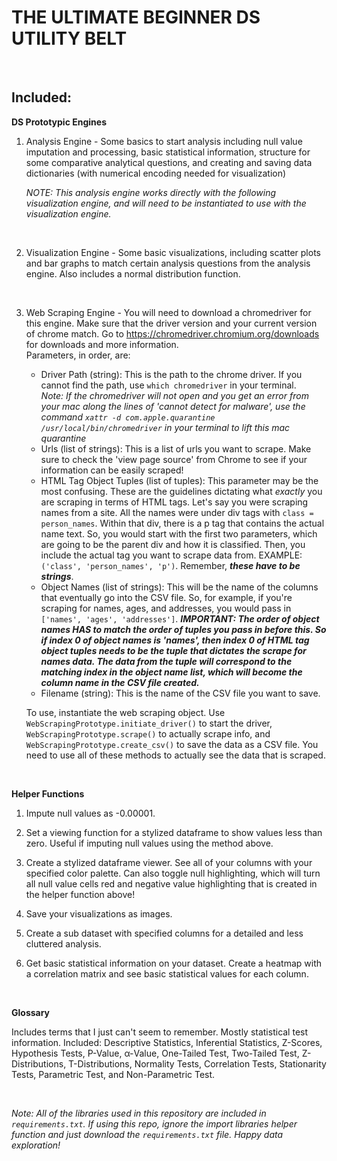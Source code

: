 # THE ULTIMATE BEGINNER DS UTILITY BELT
<br>

## Included: <br>

**DS Prototypic Engines** <br>

1. Analysis Engine - Some basics to start analysis including null value imputation and processing, basic statistical information, structure for some comparative analytical questions, and creating and saving data dictionaries (with numerical encoding needed for visualization)

    *NOTE: This analysis engine works directly with the following visualization engine, and will need to be instantiated to use with the visualization engine.* <br>

<br>

2. Visualization Engine - Some basic visualizations, including scatter plots and bar graphs to match certain analysis questions from the analysis engine. Also includes a normal distribution function.<br>
<br>

3. Web Scraping Engine - You will need to download a chromedriver for this engine. Make sure that the driver version and your current version of chrome match. Go to https://chromedriver.chromium.org/downloads for downloads and more information. <br> 
Parameters, in order, are:
    * Driver Path (string): This is the path to the chrome driver. If you cannot find the path, use `which chromedriver` in your terminal. <br>
    *Note: If the chromedriver will not open and you get an error from your mac along the lines of 'cannot detect for malware', use the command `xattr -d com.apple.quarantine /usr/local/bin/chromedriver` in your terminal to lift this mac quarantine*
    * Urls (list of strings): This is a list of urls you want to scrape. Make sure to check the 'view page source' from Chrome to see if your information can be easily scraped!
    * HTML Tag Object Tuples (list of tuples): This parameter may be the most confusing. These are the guidelines dictating what *exactly* you are scraping in terms of HTML tags. Let's say you were scraping names from a site. All the names were under div tags with `class = person_names`. Within that div, there is a p tag that contains the actual name text. So, you would start with the first two parameters, which are going to be the parent div and how it is classified. Then, you include the actual tag you want to scrape data from. EXAMPLE: `('class', 'person_names', 'p')`. Remember, **_these have to be strings_**.
    * Object Names (list of strings): This will be the name of the columns that eventually go into the CSV file. So, for example, if you're scraping for names, ages, and addresses, you would pass in `['names', 'ages', 'addresses']`. **_IMPORTANT: The order of object names HAS to match the order of tuples you pass in before this. So if index 0 of object names is 'names', then index 0 of HTML tag object tuples needs to be the tuple that dictates the scrape for names data. The data from the tuple will correspond to the matching index in the object name list, which will become the column name in the CSV file created._**
    * Filename (string): This is the name of the CSV file you want to save.

   To use, instantiate the web scraping object. Use `WebScrapingPrototype.initiate_driver()` to start the driver, `WebScrapingPrototype.scrape()` to actually scrape info, and `WebScrapingPrototype.create_csv()` to save the data as a CSV file. You need to use all of these methods to actually see the data that is scraped.
<br>

**Helper Functions** <br>

1. Impute null values as -0.00001.<br>

2. Set a viewing function for a stylized dataframe to show values less than zero. Useful if imputing null values using the method above. <br>

3. Create a stylized dataframe viewer. See all of your columns with your specified color palette. Can also toggle null highlighting, which will turn all null value cells red and negative value highlighting that is created in the helper function above!<br>

4. Save your visualizations as images. <br>

5. Create a sub dataset with specified columns for a detailed and less cluttered analysis. <br>

6. Get basic statistical information on your dataset. Create a heatmap with a correlation matrix and see basic statistical values for each column. <br>
<br>

**Glossary** <br>

Includes terms that I just can't seem to remember. Mostly statistical test information.
Included: 
    Descriptive Statistics, Inferential Statistics, Z-Scores, Hypothesis Tests, P-Value, α-Value, One-Tailed Test, Two-Tailed Test, Z-Distributions, T-Distributions, Normality Tests, Correlation Tests, Stationarity Tests, Parametric Test, and Non-Parametric Test.

<br>

*Note: All of the libraries used in this repository are included in `requirements.txt`. If using this repo, ignore the import libraries helper function and just download the `requirements.txt` file. Happy data exploration!*

